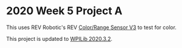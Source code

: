 # 2020 Week 5 Project A
This uses REV Robotic's REV [Color/Range Sensor V3](http://www.revrobotics.com/rev-31-1557/) to test for color.

This project is updated to [WPILib 2020.3.2](https://github.com/wpilibsuite/allwpilib/releases/tag/v2020.3.2).

